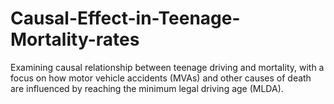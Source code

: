 # Causal-Effect-in-Teenage-Mortality-rates
Examining causal relationship between teenage driving and mortality, with a focus on how motor vehicle accidents (MVAs) and other causes of death are influenced by reaching the minimum legal driving age (MLDA).
